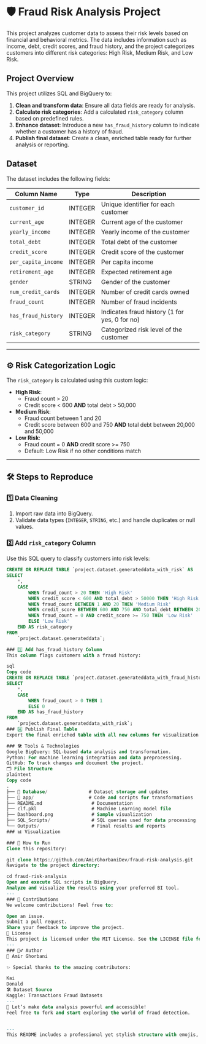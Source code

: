 # 🛡️ Fraud Risk Analysis Project

This project analyzes customer data to assess their risk levels based on financial and behavioral metrics. The data includes information such as income, debt, credit scores, and fraud history, and the project categorizes customers into different risk categories: High Risk, Medium Risk, and Low Risk.

## Project Overview
This project utilizes SQL and BigQuery to:
1. **Clean and transform data**: Ensure all data fields are ready for analysis.
2. **Calculate risk categories**: Add a calculated `risk_category` column based on predefined rules.
3. **Enhance dataset**: Introduce a new `has_fraud_history` column to indicate whether a customer has a history of fraud.
4. **Publish final dataset**: Create a clean, enriched table ready for further analysis or reporting.

## Dataset
The dataset includes the following fields:

| Column Name         | Type     | Description                                         |
|---------------------|----------|-----------------------------------------------------|
| `customer_id`       | INTEGER  | Unique identifier for each customer                |
| `current_age`       | INTEGER  | Current age of the customer                        |
| `yearly_income`     | INTEGER  | Yearly income of the customer                      |
| `total_debt`        | INTEGER  | Total debt of the customer                         |
| `credit_score`      | INTEGER  | Credit score of the customer                       |
| `per_capita_income` | INTEGER  | Per capita income                                  |
| `retirement_age`    | INTEGER  | Expected retirement age                            |
| `gender`            | STRING   | Gender of the customer                             |
| `num_credit_cards`  | INTEGER  | Number of credit cards owned                       |
| `fraud_count`       | INTEGER  | Number of fraud incidents                          |
| `has_fraud_history` | INTEGER  | Indicates fraud history (1 for yes, 0 for no)      |
| `risk_category`     | STRING   | Categorized risk level of the customer             |

---

## ⚙️ Risk Categorization Logic

The `risk_category` is calculated using this custom logic:
- **High Risk**:
  - Fraud count > 20
  - Credit score < 600 **AND** total debt > 50,000
- **Medium Risk**:
  - Fraud count between 1 and 20
  - Credit score between 600 and 750 **AND** total debt between 20,000 and 50,000
- **Low Risk**:
  - Fraud count = 0 **AND** credit score >= 750
  - Default: Low Risk if no other conditions match

---

## 🛠️ Steps to Reproduce

### 1️⃣ Data Cleaning
1. Import raw data into BigQuery.
2. Validate data types (`INTEGER`, `STRING`, etc.) and handle duplicates or null values.

### 2️⃣ Add `risk_category` Column
Use this SQL query to classify customers into risk levels:
```sql
CREATE OR REPLACE TABLE `project.dataset.generateddata_with_risk` AS
SELECT
    *,
    CASE
        WHEN fraud_count > 20 THEN 'High Risk'
        WHEN credit_score < 600 AND total_debt > 50000 THEN 'High Risk'
        WHEN fraud_count BETWEEN 1 AND 20 THEN 'Medium Risk'
        WHEN credit_score BETWEEN 600 AND 750 AND total_debt BETWEEN 20000 AND 50000 THEN 'Medium Risk'
        WHEN fraud_count = 0 AND credit_score >= 750 THEN 'Low Risk'
        ELSE 'Low Risk'
    END AS risk_category
FROM
    `project.dataset.generateddata`;

### 3️⃣ Add has_fraud_history Column
This column flags customers with a fraud history:

sql
Copy code
CREATE OR REPLACE TABLE `project.dataset.generateddata_with_fraud_history` AS
SELECT
    *,
    CASE 
        WHEN fraud_count > 0 THEN 1
        ELSE 0
    END AS has_fraud_history
FROM
    `project.dataset.generateddata_with_risk`;
### 4️⃣ Publish Final Table
Export the final enriched table with all new columns for visualization or reporting.

### 🛠️ Tools & Technologies
Google BigQuery: SQL-based data analysis and transformation.
Python: For machine learning integration and data preprocessing.
GitHub: To track changes and document the project.
🗂️ File Structure
plaintext
Copy code
.
├── 📁 Database/               # Dataset storage and updates
├── 📁 app/                    # Code and scripts for transformations
├── README.md                  # Documentation
├── clf.pkl                    # Machine Learning model file
├── Dashboard.png              # Sample visualization
├── SQL_Scripts/               # SQL queries used for data processing
└── Outputs/                   # Final results and reports
### 📊 Visualization

### 🚀 How to Run
Clone this repository:

git clone https://github.com/AmirGhorbaniDev/fraud-risk-analysis.git
Navigate to the project directory:

cd fraud-risk-analysis
Open and execute SQL scripts in BigQuery.
Analyze and visualize the results using your preferred BI tool.
---
### 🤝 Contributions
We welcome contributions! Feel free to:

Open an issue.
Submit a pull request.
Share your feedback to improve the project.
📜 License
This project is licensed under the MIT License. See the LICENSE file for details.
---
### 🙋‍♂️ Author
👤 Amir Ghorbani

✨ Special thanks to the amazing contributors:

Kai
Donald
🛠️ Dataset Source
Kaggle: Transactions Fraud Datasets
---
🚀 Let’s make data analysis powerful and accessible!
Feel free to fork and start exploring the world of fraud detection.


--- 
This README includes a professional yet stylish structure with emojis, Markdown styling, and clear sections for easy navigation.






